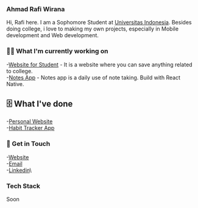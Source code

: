 ### Ahmad Rafi Wirana

Hi, Rafi here. I am a Sophomore Student at [Universitas Indonesia](https://www.ui.ac.id/). Besides doing college,
i love to making my own projects, especially in Mobile development and Web development. 

### 🧑‍💻 What I'm currently working on

-[Website for Student](https://github.com/ahmadrafidev/all-in-web) - It is a website where you can save anything related to college.\
-[Notes App](https://github.com/ahmadrafidev/note-taking-apps) - Notes app is a daily use of note taking. Build with React Native.

## 🗄 What I've done

-[Personal Website](https://github.com/ahmadrafidev/Personal-Website-2)\
-[Habit Tracker App](https://github.com/ahmadrafidev/habit-tracker)

### 🤙 Get in Touch

-[Website](https://ahmadrafi.dev/)\
-[Email](me@ahmadrafi.dev)\
-[Linkedin](https://www.linkedin.com/in/ahmadrafiwirana/)\

### Tech Stack

Soon
